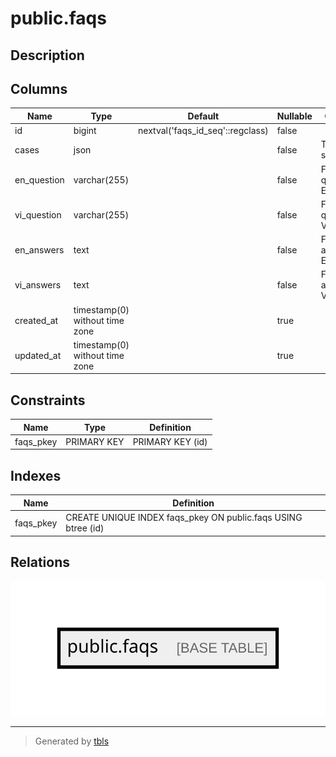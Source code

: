 # public.faqs

## Description

## Columns

| Name        | Type                           | Default                          | Nullable | Comment                    |
| ----------- | ------------------------------ | -------------------------------- | -------- | -------------------------- |
| id          | bigint                         | nextval('faqs_id_seq'::regclass) | false    |                            |
| cases       | json                           |                                  | false    | The case to show Faq       |
| en_question | varchar(255)                   |                                  | false    | Faq question in English    |
| vi_question | varchar(255)                   |                                  | false    | Faq question in Vietnamese |
| en_answers  | text                           |                                  | false    | Faq answers in English     |
| vi_answers  | text                           |                                  | false    | Faq answers in Vietnamese  |
| created_at  | timestamp(0) without time zone |                                  | true     |                            |
| updated_at  | timestamp(0) without time zone |                                  | true     |                            |

## Constraints

| Name      | Type        | Definition       |
| --------- | ----------- | ---------------- |
| faqs_pkey | PRIMARY KEY | PRIMARY KEY (id) |

## Indexes

| Name      | Definition                                                    |
| --------- | ------------------------------------------------------------- |
| faqs_pkey | CREATE UNIQUE INDEX faqs_pkey ON public.faqs USING btree (id) |

## Relations

![er](public.faqs.svg)

---

> Generated by [tbls](https://github.com/k1LoW/tbls)
